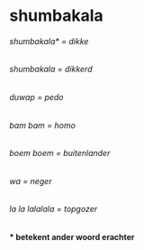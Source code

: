 # shumbakala

###### shumbakala* = dikke
###### shumbakala = dikkerd
###### duwap = pedo
###### bam bam = homo
###### boem boem = buitenlander
###### wa = neger
###### la la lalalala = topgozer

#### * betekent ander woord erachter
